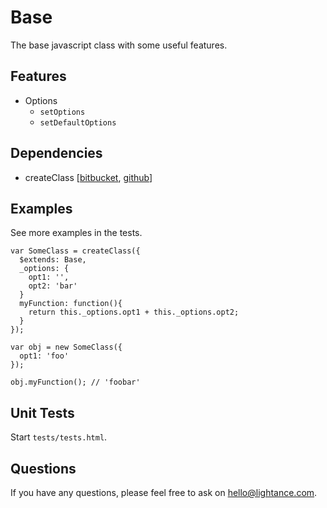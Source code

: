 # Base

The base javascript class with some useful features.


## Features

* Options
  * `setOptions`
  * `setDefaultOptions`


## Dependencies

* createClass [[bitbucket](https://bitbucket.org/lightance/createclass), [github](https://github.com/lightance/createClass)]


## Examples

See more examples in the tests.

    var SomeClass = createClass({
      $extends: Base,
      _options: {
        opt1: '',
        opt2: 'bar'
      }
      myFunction: function(){
        return this._options.opt1 + this._options.opt2;
      }
    });
  
    var obj = new SomeClass({
      opt1: 'foo'
    });
  
    obj.myFunction(); // 'foobar'


## Unit Tests

Start `tests/tests.html`.


## Questions

If you have any questions, please feel free to ask on [hello@lightance.com](mailto:hello@lightance.com).